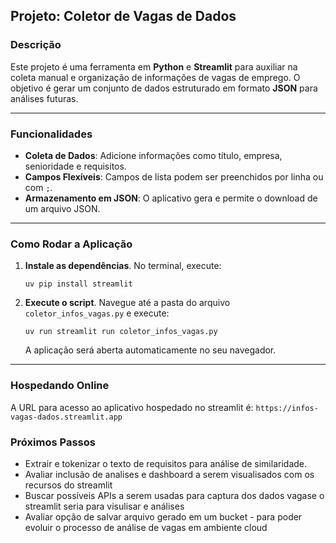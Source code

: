 ## Projeto: Coletor de Vagas de Dados

### Descrição

Este projeto é uma ferramenta em **Python** e **Streamlit** para auxiliar na coleta manual e organização de informações de vagas de emprego. O objetivo é gerar um conjunto de dados estruturado em formato **JSON** para análises futuras.

---

### Funcionalidades

- **Coleta de Dados**: Adicione informações como título, empresa, senioridade e requisitos.
- **Campos Flexíveis**: Campos de lista podem ser preenchidos por linha ou com `;`.
- **Armazenamento em JSON**: O aplicativo gera e permite o download de um arquivo JSON.

---

### Como Rodar a Aplicação

1.  **Instale as dependências**. No terminal, execute:
    ```
    uv pip install streamlit
    ```

2.  **Execute o script**. Navegue até a pasta do arquivo `coletor_infos_vagas.py` e execute:
    ```
    uv run streamlit run coletor_infos_vagas.py
    ```
    A aplicação será aberta automaticamente no seu navegador.

---

### Hospedando Online

A URL para acesso ao aplicativo hospedado no streamlit é: `https://infos-vagas-dados.streamlit.app`

### Próximos Passos

- Extrair e tokenizar o texto de requisitos para análise de similaridade.
- Avaliar inclusão de analises e dashboard a serem visualisados com os recursos do streamlit
- Buscar possíveis APIs a serem usadas para captura dos dados vagase o streamlit seria para visulisar e análises
- Avaliar opção de salvar arquivo gerado em um bucket - para poder evoluir o processo de análise de vagas em ambiente cloud
